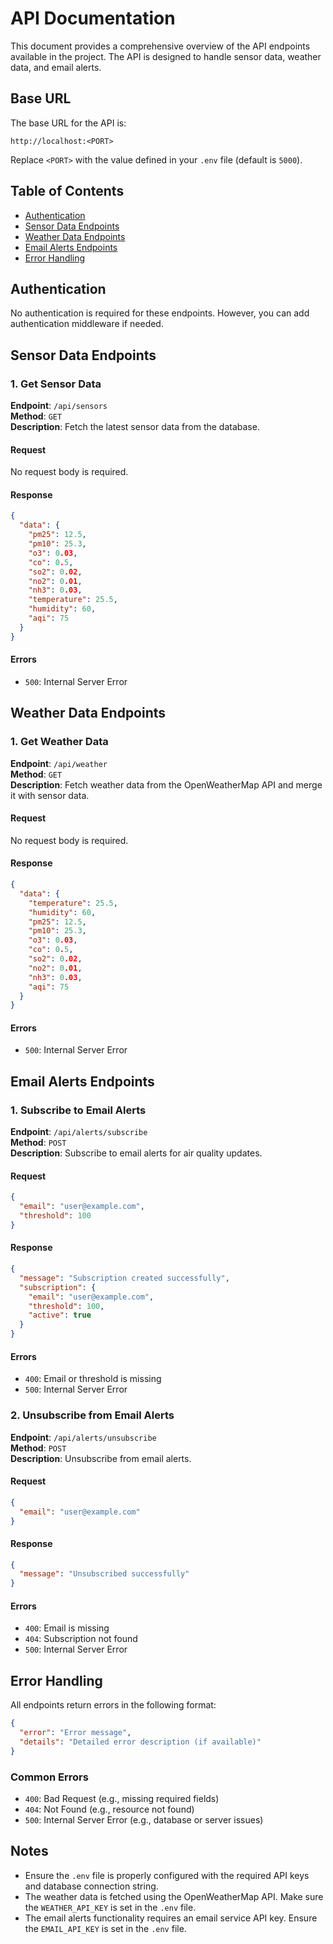 # API Documentation

This document provides a comprehensive overview of the API endpoints available in the project. The API is designed to handle sensor data, weather data, and email alerts.

## Base URL

The base URL for the API is:
```
http://localhost:<PORT>
```
Replace `<PORT>` with the value defined in your `.env` file (default is `5000`).

## Table of Contents

* [Authentication](#authentication)
* [Sensor Data Endpoints](#sensor-data-endpoints)
* [Weather Data Endpoints](#weather-data-endpoints)
* [Email Alerts Endpoints](#email-alerts-endpoints)
* [Error Handling](#error-handling)

## Authentication

No authentication is required for these endpoints. However, you can add authentication middleware if needed.

## Sensor Data Endpoints

### 1. Get Sensor Data

**Endpoint**: `/api/sensors`  
**Method**: `GET`  
**Description**: Fetch the latest sensor data from the database.

#### Request

No request body is required.

#### Response

```json
{
  "data": {
    "pm25": 12.5,
    "pm10": 25.3,
    "o3": 0.03,
    "co": 0.5,
    "so2": 0.02,
    "no2": 0.01,
    "nh3": 0.03,
    "temperature": 25.5,
    "humidity": 60,
    "aqi": 75
  }
}
```

#### Errors

* `500`: Internal Server Error

## Weather Data Endpoints

### 1. Get Weather Data

**Endpoint**: `/api/weather`  
**Method**: `GET`  
**Description**: Fetch weather data from the OpenWeatherMap API and merge it with sensor data.

#### Request

No request body is required.

#### Response

```json
{
  "data": {
    "temperature": 25.5,
    "humidity": 60,
    "pm25": 12.5,
    "pm10": 25.3,
    "o3": 0.03,
    "co": 0.5,
    "so2": 0.02,
    "no2": 0.01,
    "nh3": 0.03,
    "aqi": 75
  }
}
```

#### Errors

* `500`: Internal Server Error

## Email Alerts Endpoints

### 1. Subscribe to Email Alerts

**Endpoint**: `/api/alerts/subscribe`  
**Method**: `POST`  
**Description**: Subscribe to email alerts for air quality updates.

#### Request

```json
{
  "email": "user@example.com",
  "threshold": 100
}
```

#### Response

```json
{
  "message": "Subscription created successfully",
  "subscription": {
    "email": "user@example.com",
    "threshold": 100,
    "active": true
  }
}
```

#### Errors

* `400`: Email or threshold is missing
* `500`: Internal Server Error

### 2. Unsubscribe from Email Alerts

**Endpoint**: `/api/alerts/unsubscribe`  
**Method**: `POST`  
**Description**: Unsubscribe from email alerts.

#### Request

```json
{
  "email": "user@example.com"
}
```

#### Response

```json
{
  "message": "Unsubscribed successfully"
}
```

#### Errors

* `400`: Email is missing
* `404`: Subscription not found
* `500`: Internal Server Error

## Error Handling

All endpoints return errors in the following format:

```json
{
  "error": "Error message",
  "details": "Detailed error description (if available)"
}
```

### Common Errors

* `400`: Bad Request (e.g., missing required fields)
* `404`: Not Found (e.g., resource not found)
* `500`: Internal Server Error (e.g., database or server issues)

## Notes

* Ensure the `.env` file is properly configured with the required API keys and database connection string.
* The weather data is fetched using the OpenWeatherMap API. Make sure the `WEATHER_API_KEY` is set in the `.env` file.
* The email alerts functionality requires an email service API key. Ensure the `EMAIL_API_KEY` is set in the `.env` file.
